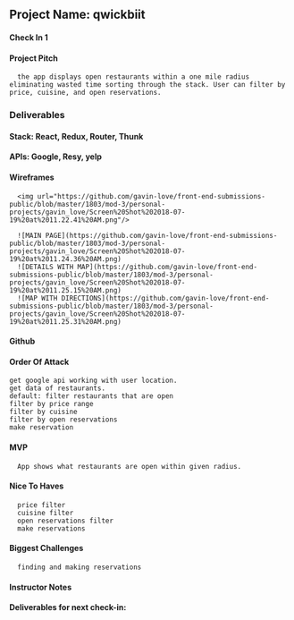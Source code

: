 ## Project Name: qwickbiit

#### Check In 1

#### Project Pitch
      the app displays open restaurants within a one mile radius eliminating wasted time sorting through the stack. User can filter by price, cuisine, and open reservations. 

### Deliverables

#### Stack: React, Redux, Router, Thunk

#### APIs: Google, Resy, yelp

#### Wireframes
      <img url="https://github.com/gavin-love/front-end-submissions-public/blob/master/1803/mod-3/personal-projects/gavin_love/Screen%20Shot%202018-07-19%20at%2011.22.41%20AM.png"/>
      
      ![MAIN PAGE](https://github.com/gavin-love/front-end-submissions-public/blob/master/1803/mod-3/personal-projects/gavin_love/Screen%20Shot%202018-07-19%20at%2011.24.36%20AM.png)
      ![DETAILS WITH MAP](https://github.com/gavin-love/front-end-submissions-public/blob/master/1803/mod-3/personal-projects/gavin_love/Screen%20Shot%202018-07-19%20at%2011.25.15%20AM.png)
      ![MAP WITH DIRECTIONS](https://github.com/gavin-love/front-end-submissions-public/blob/master/1803/mod-3/personal-projects/gavin_love/Screen%20Shot%202018-07-19%20at%2011.25.31%20AM.png)

#### Github

#### Order Of Attack
    get google api working with user location.
    get data of restaurants.
    default: filter restaurants that are open
    filter by price range
    filter by cuisine
    filter by open reservations
    make reservation

#### MVP
      App shows what restaurants are open within given radius.

#### Nice To Haves
      price filter
      cuisine filter
      open reservations filter
      make reservations

#### Biggest Challenges
      finding and making reservations

#### Instructor Notes

#### Deliverables for next check-in:
